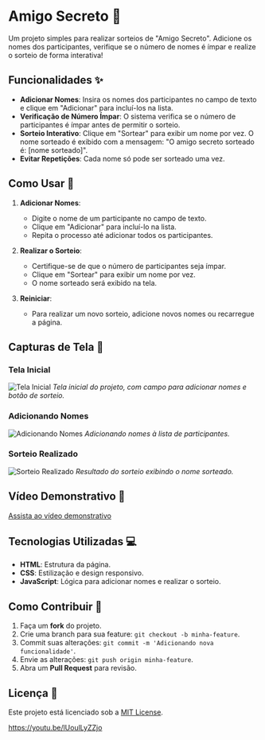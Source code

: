 # Amigo Secreto 🎁

Um projeto simples para realizar sorteios de "Amigo Secreto". Adicione os nomes dos participantes, verifique se o número de nomes é ímpar e realize o sorteio de forma interativa!

## Funcionalidades ✨

- **Adicionar Nomes**: Insira os nomes dos participantes no campo de texto e clique em "Adicionar" para incluí-los na lista.
- **Verificação de Número Ímpar**: O sistema verifica se o número de participantes é ímpar antes de permitir o sorteio.
- **Sorteio Interativo**: Clique em "Sortear" para exibir um nome por vez. O nome sorteado é exibido com a mensagem: "O amigo secreto sorteado é: [nome sorteado]".
- **Evitar Repetições**: Cada nome só pode ser sorteado uma vez.

## Como Usar 🚀

1. **Adicionar Nomes**:
   - Digite o nome de um participante no campo de texto.
   - Clique em "Adicionar" para incluí-lo na lista.
   - Repita o processo até adicionar todos os participantes.

2. **Realizar o Sorteio**:
   - Certifique-se de que o número de participantes seja ímpar.
   - Clique em "Sortear" para exibir um nome por vez.
   - O nome sorteado será exibido na tela.

3. **Reiniciar**:
   - Para realizar um novo sorteio, adicione novos nomes ou recarregue a página.

## Capturas de Tela 📸

### Tela Inicial
![Tela Inicial](tela-inicial.png)
*Tela inicial do projeto, com campo para adicionar nomes e botão de sorteio.*

### Adicionando Nomes
![Adicionando Nomes](adicionando-nomes.png)
*Adicionando nomes à lista de participantes.*

### Sorteio Realizado
![Sorteio Realizado](sorteio-realizado.png)
*Resultado do sorteio exibindo o nome sorteado.*

## Vídeo Demonstrativo 🎥

[Assista ao vídeo demonstrativo](https://youtu.be/lUoulLyZZjo)

## Tecnologias Utilizadas 💻

- **HTML**: Estrutura da página.
- **CSS**: Estilização e design responsivo.
- **JavaScript**: Lógica para adicionar nomes e realizar o sorteio.

## Como Contribuir 🤝

1. Faça um **fork** do projeto.
2. Crie uma branch para sua feature: `git checkout -b minha-feature`.
3. Commit suas alterações: `git commit -m 'Adicionando nova funcionalidade'`.
4. Envie as alterações: `git push origin minha-feature`.
5. Abra um **Pull Request** para revisão.

## Licença 📜

Este projeto está licenciado sob a [MIT License](LICENSE).



https://youtu.be/lUoulLyZZjo
